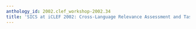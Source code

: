 ```yaml
---
anthology_id: 2002.clef_workshop-2002.34
title: 'SICS at iCLEF 2002: Cross-Language Relevance Assessment and Task Context'
---
```

